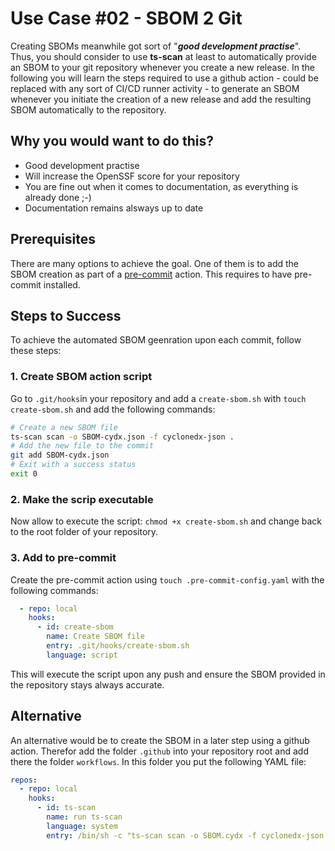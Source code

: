# Use Case #02 - SBOM 2 Git

Creating SBOMs meanwhile got sort of "***good development practise***". Thus, you should consider to use **ts-scan** at least to automatically provide an SBOM to your git repository whenever you create a new release. In the following you will learn the steps required to use a github action - could be replaced with any sort of CI/CD runner activity - to generate an SBOM whenever you initiate the creation of a new release and add the resulting SBOM automatically to the repository.

## Why you would want to do this?

* Good development practise
* Will increase the OpenSSF score for your repository
* You are fine out when it comes to documentation, as everything is already done ;-)
* Documentation remains alsways up to date



## Prerequisites

There are many options to achieve the goal. One of them is to add the SBOM creation as part of a [pre-commit](https://pre-commit.com) action. This requires to have pre-commit installed.    

## Steps to Success

To achieve the automated SBOM geenration upon each commit, follow these steps: 

### 1. Create SBOM action script

Go to `.git/hooks`in your repository and add a `create-sbom.sh` with `touch create-sbom.sh` and add the following commands:

```sh
# Create a new SBOM file
ts-scan scan -o SBOM-cydx.json -f cyclonedx-json .
# Add the new file to the commit
git add SBOM-cydx.json
# Exit with a success status
exit 0
```

### 2. Make the scrip executable

Now allow to execute the script: `chmod +x create-sbom.sh` and change back to the root folder of your repository.

### 3. Add to pre-commit

Create the pre-commit action using `touch .pre-commit-config.yaml` with the following commands:

```yaml
  - repo: local
    hooks:
      - id: create-sbom
        name: Create SBOM file
        entry: .git/hooks/create-sbom.sh
        language: script
```

This will execute the script upon any push and ensure the SBOM provided in the repository stays always accurate. 

## Alternative 

An alternative would be to create the SBOM in a later step using a github action. Therefor add the folder `.github` into your repository root and add there the folder `workflows`. In this folder you put the following YAML file:

```yaml
repos:
  - repo: local
    hooks:
      - id: ts-scan
        name: run ts-scan
        language: system
        entry: /bin/sh -c "ts-scan scan -o SBOM.cydx -f cyclonedx-json ."

```


